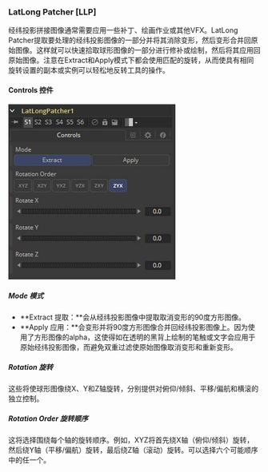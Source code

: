 ### LatLong Patcher [LLP]

经纬投影拼接图像通常需要应用一些补丁、绘画作业或其他VFX。LatLong Patcher提取要处理的经纬投影图像的一部分并将其消除变形，然后变形合并回原始图像。这样就可以快速拾取球形图像的一部分进行修补或绘制，然后将其应用回原始图像。注意在Extract和Apply模式下都会使用匹配的旋转，从而使具有相同旋转设置的副本或实例可以轻松地反转工具的操作。

#### Controls 控件

![LLP_Controls](images/LLP_Controls.jpg)

##### Mode 模式

- **Extract 提取：**会从经纬投影图像中提取取消变形的90度方形图像。
- **Apply 应用：**会变形并将90度方形图像合并回经纬投影图像上。因为使用了方形图像的alpha，这使得如在透明的黑背上绘制的笔触或文字会应用于原始经纬投影图像，而避免双重过滤使原始图像取消变形和重新变形。

##### Rotation 旋转

这些将使球形图像绕X、Y和Z轴旋转，分别提供对俯仰/倾斜、平移/偏航和横滚的独立控制。

##### Rotation Order 旋转顺序

这将选择围绕每个轴的旋转顺序。例如，XYZ将首先绕X轴（俯仰/倾斜）旋转，然后绕Y轴（平移/偏航）旋转，最后绕Z轴（滚动）旋转。可以选择六个可能顺序中的任一个。
